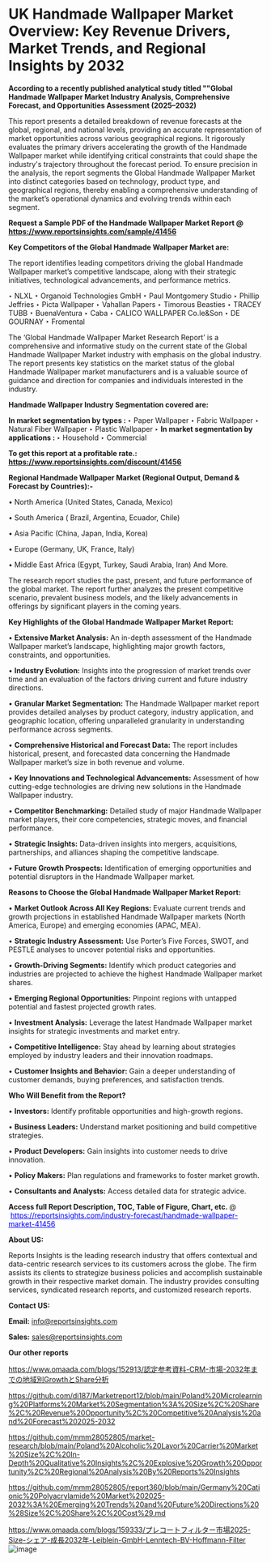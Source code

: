# UK Handmade Wallpaper Market Overview: Key Revenue Drivers, Market Trends, and Regional Insights by 2032

<strong>According to a recently published analytical study titled ""Global Handmade Wallpaper Market Industry Analysis, Comprehensive Forecast, and Opportunities Assessment (2025–2032)</strong>

This report presents a detailed breakdown of revenue forecasts at the global, regional, and national levels, providing an accurate representation of market opportunities across various geographical regions. It rigorously evaluates the primary drivers accelerating the growth of the Handmade Wallpaper market while identifying critical constraints that could shape the industry's trajectory throughout the forecast period. To ensure precision in the analysis, the report segments the Global Handmade Wallpaper Market into distinct categories based on technology, product type, and geographical regions, thereby enabling a comprehensive understanding of the market’s operational dynamics and evolving trends within each segment.

<strong>Request a Sample PDF of the Handmade Wallpaper Market Report </strong><strong>@<a href=https://www.reportsinsights.com/sample/41456 style=color:#0000ff;> https://www.reportsinsights.com/sample/41456</a></strong></font>

<strong>Key Competitors of the Global Handmade Wallpaper Market are:</strong>

The report identifies leading competitors driving the global Handmade Wallpaper market’s competitive landscape, along with their strategic initiatives, technological advancements, and performance metrics.

‣ NLXL
‣ Organoid Technologies GmbH
‣ Paul Montgomery Studio
‣ Phillip Jeffries
‣ Picta Wallpaper
‣ Vahallan Papers
‣ Timorous Beasties
‣ TRACEY TUBB
‣ BuenaVentura
‣ Caba
‣ CALICO WALLPAPER Co.le&Son
‣ DE GOURNAY
‣ Fromental

The ‘Global Handmade Wallpaper Market Research Report’ is a comprehensive and informative study on the current state of the Global Handmade Wallpaper Market industry with emphasis on the global industry. The report presents key statistics on the market status of the global Handmade Wallpaper market manufacturers and is a valuable source of guidance and direction for companies and individuals interested in the industry.

<strong>Handmade Wallpaper Industry Segmentation covered are:</strong>

<strong>In market segmentation by types : </strong>
‣ Paper Wallpaper
‣ Fabric Wallpaper
‣ Natural Fiber Wallpaper
‣ Plastic Wallpaper
‣ 
<strong>In market segmentation by applications : </strong>
‣ Household
‣ Commercial

<strong>To get this report at a profitable rate.: <a href=https://www.reportsinsights.com/discount/41456 style=color:#0000ff;>https://www.reportsinsights.com/discount/41456</a></strong></font>

<strong>Regional Handmade Wallpaper Market (Regional Output, Demand &amp; Forecast by Countries):-</strong>

• North America (United States, Canada, Mexico)

• South America ( Brazil, Argentina, Ecuador, Chile)

• Asia Pacific (China, Japan, India, Korea)

• Europe (Germany, UK, France, Italy)

• Middle East Africa (Egypt, Turkey, Saudi Arabia, Iran) And More.

The research report studies the past, present, and future performance of the global market. The report further analyzes the present competitive scenario, prevalent business models, and the likely advancements in offerings by significant players in the coming years.

<strong>Key Highlights of the Global Handmade Wallpaper Market Report:</strong>

• <strong>Extensive Market Analysis:</strong> An in-depth assessment of the Handmade Wallpaper market’s landscape, highlighting major growth factors, constraints, and opportunities.

• <strong>Industry Evolution:</strong> Insights into the progression of market trends over time and an evaluation of the factors driving current and future industry directions.

• <strong>Granular Market Segmentation:</strong> The Handmade Wallpaper market report provides detailed analyses by product category, industry application, and geographic location, offering unparalleled granularity in understanding performance across segments.

• <strong>Comprehensive Historical and Forecast Data:</strong> The report includes historical, present, and forecasted data concerning the Handmade Wallpaper market’s size in both revenue and volume.

• <strong>Key Innovations and Technological Advancements:</strong> Assessment of how cutting-edge technologies are driving new solutions in the Handmade Wallpaper industry.

• <strong>Competitor Benchmarking:</strong> Detailed study of major Handmade Wallpaper market players, their core competencies, strategic moves, and financial performance.

• <strong>Strategic Insights:</strong> Data-driven insights into mergers, acquisitions, partnerships, and alliances shaping the competitive landscape.

• <strong>Future Growth Prospects:</strong> Identification of emerging opportunities and potential disruptors in the Handmade Wallpaper market.

<strong>Reasons to Choose the Global Handmade Wallpaper Market Report:</strong>

• <strong>Market Outlook Across All Key Regions:</strong> Evaluate current trends and growth projections in established Handmade Wallpaper markets (North America, Europe) and emerging economies (APAC, MEA).

• <strong>Strategic Industry Assessment:</strong> Use Porter’s Five Forces, SWOT, and PESTLE analyses to uncover potential risks and opportunities.

• <strong>Growth-Driving Segments:</strong> Identify which product categories and industries are projected to achieve the highest Handmade Wallpaper market shares.

• <strong>Emerging Regional Opportunities:</strong> Pinpoint regions with untapped potential and fastest projected growth rates.

• <strong>Investment Analysis:</strong> Leverage the latest Handmade Wallpaper market insights for strategic investments and market entry.

• <strong>Competitive Intelligence:</strong> Stay ahead by learning about strategies employed by industry leaders and their innovation roadmaps.

• <strong>Customer Insights and Behavior:</strong> Gain a deeper understanding of customer demands, buying preferences, and satisfaction trends.

<strong>Who Will Benefit from the Report?</strong>

• <strong>Investors:</strong> Identify profitable opportunities and high-growth regions.

• <strong>Business Leaders:</strong> Understand market positioning and build competitive strategies.

• <strong>Product Developers:</strong> Gain insights into customer needs to drive innovation.

• <strong>Policy Makers:</strong> Plan regulations and frameworks to foster market growth.

• <strong>Consultants and Analysts:</strong> Access detailed data for strategic advice.
</ul>
<strong>Access full Report Description, TOC, Table of Figure, Chart, etc. </strong>@  <a href=https://reportsinsights.com/industry-forecast/handmade-wallpaper-market-41456 style=color:#0000ff;>https://reportsinsights.com/industry-forecast/handmade-wallpaper-market-41456</a></font>

<strong><strong>About US</strong>:</strong>

Reports Insights is the leading research industry that offers contextual and data-centric research services to its customers across the globe. The firm assists its clients to strategize business policies and accomplish sustainable growth in their respective market domain. The industry provides consulting services, syndicated research reports, and customized research reports.

<strong>Contact US:</strong>

<p class=""""><b>Email:</b> <a href=mailto:info@reportsinsights.com>info@reportsinsights.com</a></p>
<p class=""""><b>Sales:</b> <a href=mailto:sales@reportsinsights.com>sales@reportsinsights.com</a></p>

<strong>Our other reports</strong>

<a href=https://www.omaada.com/blogs/152913/認定参考資料-CRM-市場-2032年までの地域別GrowthとShare分析>https://www.omaada.com/blogs/152913/認定参考資料-CRM-市場-2032年までの地域別GrowthとShare分析</a>

<a href=https://github.com/di187/Marketreport12/blob/main/Poland%20Microlearning%20Platforms%20Market%20Segmentation%3A%20Size%2C%20Share%2C%20Revenue%20Opportunity%2C%20Competitive%20Analysis%20and%20Forecast%202025-2032>https://github.com/di187/Marketreport12/blob/main/Poland%20Microlearning%20Platforms%20Market%20Segmentation%3A%20Size%2C%20Share%2C%20Revenue%20Opportunity%2C%20Competitive%20Analysis%20and%20Forecast%202025-2032</a>

<a href=https://github.com/mmm28052805/market-research/blob/main/Poland%20Alcoholic%20Lavor%20Carrier%20Market%20Size%2C%20In-Depth%20Qualitative%20Insights%2C%20Explosive%20Growth%20Opportunity%2C%20Regional%20Analysis%20By%20Reports%20Insights>https://github.com/mmm28052805/market-research/blob/main/Poland%20Alcoholic%20Lavor%20Carrier%20Market%20Size%2C%20In-Depth%20Qualitative%20Insights%2C%20Explosive%20Growth%20Opportunity%2C%20Regional%20Analysis%20By%20Reports%20Insights</a>

<a href=https://github.com/mmm28052805/report360/blob/main/Germany%20Cationic%20Polyacrylamide%20Market%202025-2032%3A%20Emerging%20Trends%20and%20Future%20Directions%20%28Size%2C%20Share%2C%20Cost%29.md>https://github.com/mmm28052805/report360/blob/main/Germany%20Cationic%20Polyacrylamide%20Market%202025-2032%3A%20Emerging%20Trends%20and%20Future%20Directions%20%28Size%2C%20Share%2C%20Cost%29.md</a>

<a href=https://www.omaada.com/blogs/159333/プレコートフィルター市場2025-Size-シェア-成長2032年-Leiblein-GmbH-Lenntech-BV-Hoffmann-Filter>https://www.omaada.com/blogs/159333/プレコートフィルター市場2025-Size-シェア-成長2032年-Leiblein-GmbH-Lenntech-BV-Hoffmann-Filter</a>
![image](https://github.com/user-attachments/assets/269d8e88-5ffc-4155-a366-1ade8fe7347a)
